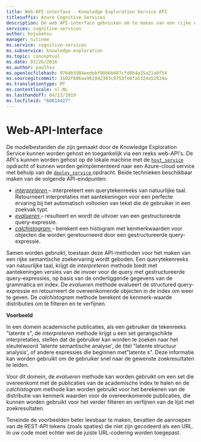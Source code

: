 ```yaml
---
title: Web-API-interface - Knowledge Exploration Service API
titlesuffix: Azure Cognitive Services
description: De web API-interface gebruiken om te maken van een rijke en semantische zoekervaring in de Knowledge Exploration Service KES () API.
services: cognitive-services
author: bojunehsu
manager: nitinme
ms.service: cognitive-services
ms.subservice: knowledge-exploration
ms.topic: conceptual
ms.date: 03/26/2016
ms.author: paulhsu
ms.openlocfilehash: 970db5984eedebf98bbb087cfd0b4a35a21a0f54
ms.sourcegitcommit: 3102f886aa962842303c8753fe8fa5324a52834a
ms.translationtype: MT
ms.contentlocale: nl-NL
ms.lasthandoff: 04/23/2019
ms.locfileid: "60814427"
---
```

# <a name="web-api-interface"></a>Web-API-Interface

De modelbestanden die zijn gemaakt door de Knowledge Exploration Service kunnen worden gehost en toegankelijk via een reeks web-API's.  De API's kunnen worden gehost op de lokale machine met de [ `host_service` ](CommandLine.md#host_service-command) opdracht of kunnen worden geïmplementeerd naar een Azure-cloud service met behulp van de [ `deploy_service` ](CommandLine.md#deploy_service-command) opdracht.  Beide technieken beschikbaar maken van de volgende API-eindpunten:

* [*interpreteren* ](interpretMethod.md) – interpreteert een querytekenreeks van natuurlijke taal. Retourneert interpretaties met aantekeningen voor een perfecte ervaring bij het automatisch voltooien van tekst die de gebruiker in een zoekvak typt.
* [*evalueren* ](evaluateMethod.md) – resulteert en wordt de uitvoer van een gestructureerde query-expressie.
* [*calchistogram* ](calchistogramMethod.md) – berekent een histogram met kenmerkwaarden voor objecten die worden geretourneerd door een gestructureerde query-expressie.

Samen worden gebruikt, toestaan deze API-methoden voor het maken van een rijke semantische zoekervaring wordt geboden.  Een querytekenreeks van natuurlijke taal, krijgt de *interpreteren* methode biedt met aantekeningen versies van de invoer voor de query met gestructureerde query-expressies, op basis van de onderliggende gegevens van de grammatica en index.  De *evalueren* methode evalueert de structured query-expressie en retourneert de overeenkomende objecten in de index om weer te geven.  De *calchistogram* methode berekent de kenmerk-waarde distributies om te filteren en te verfijnen.

**Voorbeeld**

In een domein academische publicaties, als een gebruiker de tekenreeks "latente s", de *interpreteren* methode krijgt u een set gerangschikte interpretaties, stellen dat de gebruiker kan worden te zoeken naar het sleutelwoord 'latente semantische analyse', de titel "latente structuur analysis', of andere expressies die beginnen met"latente s".  Deze informatie kan worden gebruikt om de gebruiker snel naar de gewenste zoekresultaten te leiden.

Voor dit domein, de *evalueren* methode kan worden gebruikt om een set die overeenkomt met de publicaties van de academische index te halen en de *calchistogram* methode kan worden gebruikt voor het berekenen van de distributie van kenmerk waarden voor de overeenkomende publicaties, die kunnen worden gebruikt voor het verder filteren en verfijnen van de lijst met zoekresultaten.

Teneinde de voorbeelden beter leesbaar te maken, bevatten de aanroepen van de REST-API tekens (zoals spaties) die niet zijn gecodeerd als een URL. In uw code moet echter wel de juiste URL-codering worden toegepast.
